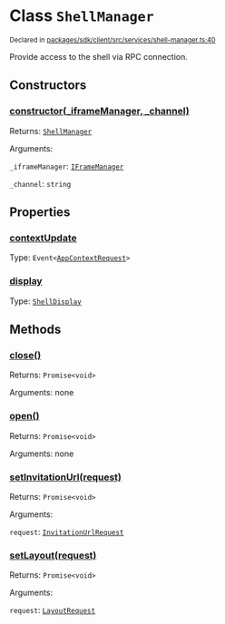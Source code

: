 # Class `ShellManager`
<sub>Declared in [packages/sdk/client/src/services/shell-manager.ts:40](https://github.com/dxos/dxos/blob/061d3392e/packages/sdk/client/src/services/shell-manager.ts#L40)</sub>


Provide access to the shell via RPC connection.

## Constructors
### [constructor(_iframeManager, _channel)](https://github.com/dxos/dxos/blob/061d3392e/packages/sdk/client/src/services/shell-manager.ts#L47)




Returns: <code>[ShellManager](/api/@dxos/client/classes/ShellManager)</code>

Arguments: 

`_iframeManager`: <code>[IFrameManager](/api/@dxos/client/classes/IFrameManager)</code>

`_channel`: <code>string</code>



## Properties
### [contextUpdate](https://github.com/dxos/dxos/blob/061d3392e/packages/sdk/client/src/services/shell-manager.ts#L41)
Type: <code>Event&lt;[AppContextRequest](/api/@dxos/client/interfaces/AppContextRequest)&gt;</code>



### [display](https://github.com/dxos/dxos/blob/061d3392e/packages/sdk/client/src/services/shell-manager.ts#L52)
Type: <code>[ShellDisplay](/api/@dxos/client/enums#ShellDisplay)</code>




## Methods
### [close()](https://github.com/dxos/dxos/blob/061d3392e/packages/sdk/client/src/services/shell-manager.ts#L124)




Returns: <code>Promise&lt;void&gt;</code>

Arguments: none




### [open()](https://github.com/dxos/dxos/blob/061d3392e/packages/sdk/client/src/services/shell-manager.ts#L69)




Returns: <code>Promise&lt;void&gt;</code>

Arguments: none




### [setInvitationUrl(request)](https://github.com/dxos/dxos/blob/061d3392e/packages/sdk/client/src/services/shell-manager.ts#L64)




Returns: <code>Promise&lt;void&gt;</code>

Arguments: 

`request`: <code>[InvitationUrlRequest](/api/@dxos/client/interfaces/InvitationUrlRequest)</code>


### [setLayout(request)](https://github.com/dxos/dxos/blob/061d3392e/packages/sdk/client/src/services/shell-manager.ts#L56)




Returns: <code>Promise&lt;void&gt;</code>

Arguments: 

`request`: <code>[LayoutRequest](/api/@dxos/client/interfaces/LayoutRequest)</code>



